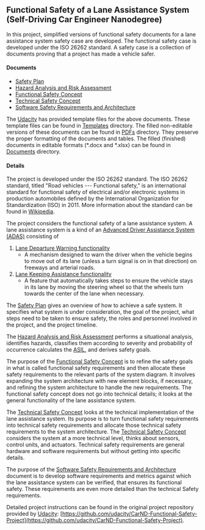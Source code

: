 ## Functional Safety of a Lane Assistance System (Self-Driving Car Engineer Nanodegree)
In this project, simplified versions of functional safety documents for 
a lane assistance system safety case are developed. The functional safety case is developed
under the ISO 26262 standard.
A safety case is a collection of documents proving that a project has made a vehicle safer.

#### Documents
- [Safety Plan](PDFs/01_SafetyPlan_LaneAssistance.pdf)
- [Hazard Analysis and Risk Assessment](PDFs/02_HazardAnalysisAndRiskAssessment_LaneAssistance.pdf)
- [Functional Safety Concept](PDFs/03_FunctionalSafetyConcept_LaneAssistance.pdf)
- [Technical Safety Concept](PDFs/04_TechnicalSafetyConcept_LaneAssistance.pdf)
- [Software Safety Requirements and Architecture](PDFs/05_SoftwareRequirementsAndArchitecture_LaneAssistance.pdf)


The [Udacity](https://udacity.com) has provided template files for the above documents. 
These template files can be found in [Templates](Templates) directory. 
The filled non-editable versions of these documents can be found in [PDFs](PDFs) directory. 
They preserve the proper formatting of the documents and tables. 
The filled (finished) documents in editable formats (\*.docx and \*.xlsx) can be found in [Documents](Documents) directory.

#### Details
The project is developed under the ISO 26262 standard. 
The ISO 26262 standard, titled "Road vehicles --- Functional safety,"
is an international standard for functional safety of electrical and/or electronic systems 
in production automobiles defined by the International Organization for Standardization (ISO) in 2011. 
More information about the standard can be found in [Wikipedia](https://en.wikipedia.org/wiki/ISO_26262).

The project considers the functional safety of a lane assistance system. A lane assistance system 
is a kind of an [Advanced Driver Assistance System (ADAS)](https://en.wikipedia.org/wiki/Advanced_driver-assistance_systems)
consisting of
1. [Lane Departure Warning functionality](https://en.wikipedia.org/wiki/Lane_departure_warning_system)
    - A mechanism designed to warn the driver when the vehicle begins to move out of its lane 
    (unless a turn signal is on in that direction) on freeways and arterial roads.
2. [Lane Keeping Assistance functionality](https://en.wikipedia.org/wiki/Lane_departure_warning_system#Lane_keeping)
    - A feature that automatically takes steps to ensure the vehicle stays in its lane 
    by moving the steering wheel so that the wheels turn towards the center of the lane when necessary.

The [Safety Plan](PDFs/01_SafetyPlan_LaneAssistance.pdf) gives an overview of how to achieve a safe system. 
It specifies what system is under consideration, the goal of the project, what steps need to be taken to ensure
safety, the roles and personnel involved in the project, and the project timeline.

The [Hazard Analysis and Risk Assessment](PDFs/02_HazardAnalysisAndRiskAssessment_LaneAssistance.pdf) performs 
a situational analysis, identifies hazards, classifies them according to severity and probability of occurrence
calculates the [ASIL](https://en.wikipedia.org/wiki/Automotive_Safety_Integrity_Level), and derives safety goals.

The purpose of the [Functional Safety Concept](PDFs/03_FunctionalSafetyConcept_LaneAssistance.pdf) 
is to refine the safety goals in what is called functional safety requirements and then allocate 
these safety requirements to the relevant parts of the system diagram. 
It involves expanding the system architecture with new element blocks, if necessary, 
and refining the system architecture to handle the new requirements. 
The functional safety concept does not go into technical details; 
it looks at the general functionality of the lane assistance system.

The [Technical Safety Concept](PDFs/04_TechnicalSafetyConcept_LaneAssistance.pdf) 
looks at the technical implementation of the lane assistance system. 
Its purpose is to turn functional safety requirements into technical safety requirements 
and allocate those technical safety requirements to the system architecture. 
The [Technical Safety Concept](PDFs/04_TechnicalSafetyConcept_LaneAssistance.pdf) 
considers the system at a more technical level, thinks about sensors, control units, and actuators. 
Technical safety requirements are general hardware and software requirements but without getting 
into specific details.

The purpose of the 
[Software Safety Requirements and Architecture](PDFs/05_SoftwareRequirementsAndArchitecture_LaneAssistance.pdf) 
document is to develop software requirements and metrics against which the lane assistance system can be verified, 
that ensures its functional safety. 
These requirements are even more detailed than the technical Safety requirements.

Detailed project instructions can be found in the original project repository provided by 
[Udacity](https://udacity.com): 
[https://github.com/udacity/CarND-Functional-Safety-Project](https://github.com/udacity/CarND-Functional-Safety-Project).
